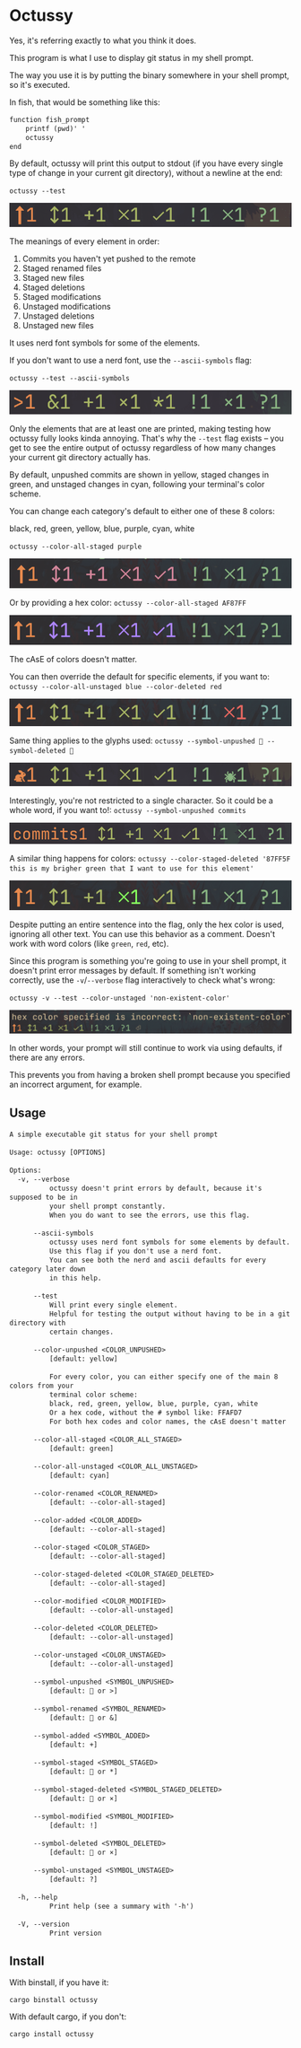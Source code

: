 # Octussy
Yes, it's referring exactly to what you think it does.

This program is what I use to display git status in my shell prompt.

The way you use it is by putting the binary somewhere in your shell prompt, so it's executed.

In fish, that would be something like this:
```fish
function fish_prompt
	printf (pwd)' '
	octussy
end
```

By default, octussy will print this output to stdout (if you have every single type of change in your current git directory), without a newline at the end:

`octussy --test`

![](img/octussy-default-nerd.png)

The meanings of every element in order:

1. Commits you haven't yet pushed to the remote
2. Staged renamed files
3. Staged new files
4. Staged deletions
5. Staged modifications
6. Unstaged modifications
7. Unstaged deletions
8. Unstaged new files

It uses nerd font symbols for some of the elements.

If you don't want to use a nerd font, use the `--ascii-symbols` flag:

`octussy --test --ascii-symbols`

![](img/octussy-default-ascii.png)

Only the elements that are at least one are printed, making testing how octussy fully looks kinda annoying. That's why the `--test` flag exists – you get to see the entire output of octussy regardless of how many changes your current git directory actually has.

By default, unpushed commits are shown in yellow, staged changes in green, and unstaged changes in cyan, following your terminal's color scheme.

You can change each category's default to either one of these 8 colors:

black, red, green, yellow, blue, purple, cyan, white

`octussy --color-all-staged purple`

![](img/staged-purple-word.png)

Or by providing a hex color: `octussy --color-all-staged AF87FF`

![](img/staged-purple-hex.png)

The cAsE of colors doesn't matter.

You can then override the default for specific elements, if you want to: `octussy --color-all-unstaged blue --color-deleted red`

![](img/unstaged-blue-deleted-red.png)

Same thing applies to the glyphs used: `octussy --symbol-unpushed 󰤇 --symbol-deleted 󱇪`

![](img/symbol-rabbit-unpushed-spider-deleted.png)

Interestingly, you're not restricted to a single character. So it could be a whole word, if you want to!: `octussy --symbol-unpushed commits`

![](img/unpushed-commits-word.png)

A similar thing happens for colors: `octussy --color-staged-deleted '87FF5F this is my brigher green that I want to use for this element'`

![](img/sentence.png)

Despite putting an entire sentence into the flag, only the hex color is used, ignoring all other text. You can use this behavior as a comment. Doesn't work with word colors (like `green`, `red`, etc).

Since this program is something you're going to use in your shell prompt, it doesn't print error messages by default. If something isn't working correctly, use the `-v`/`--verbose` flag interactively to check what's wrong:

`octussy -v --test --color-unstaged 'non-existent-color'`

![](img/incorrect-hex-color.png)

In other words, your prompt will still continue to work via using defaults, if there are any errors.

This prevents you from having a broken shell prompt because you specified an incorrect argument, for example.

## Usage

```
A simple executable git status for your shell prompt

Usage: octussy [OPTIONS]

Options:
  -v, --verbose
          octussy doesn't print errors by default, because it's supposed to be in
          your shell prompt constantly.
          When you do want to see the errors, use this flag.

      --ascii-symbols
          octussy uses nerd font symbols for some elements by default.
          Use this flag if you don't use a nerd font.
          You can see both the nerd and ascii defaults for every category later down 
          in this help.

      --test
          Will print every single element.
          Helpful for testing the output without having to be in a git directory with 
          certain changes.

      --color-unpushed <COLOR_UNPUSHED>
          [default: yellow]

          For every color, you can either specify one of the main 8 colors from your 
          terminal color scheme:
          black, red, green, yellow, blue, purple, cyan, white
          Or a hex code, without the # symbol like: FFAFD7
          For both hex codes and color names, the cAsE doesn't matter

      --color-all-staged <COLOR_ALL_STAGED>
          [default: green]

      --color-all-unstaged <COLOR_ALL_UNSTAGED>
          [default: cyan]

      --color-renamed <COLOR_RENAMED>
          [default: --color-all-staged]

      --color-added <COLOR_ADDED>
          [default: --color-all-staged]

      --color-staged <COLOR_STAGED>
          [default: --color-all-staged]

      --color-staged-deleted <COLOR_STAGED_DELETED>
          [default: --color-all-staged]

      --color-modified <COLOR_MODIFIED>
          [default: --color-all-unstaged]

      --color-deleted <COLOR_DELETED>
          [default: --color-all-unstaged]

      --color-unstaged <COLOR_UNSTAGED>
          [default: --color-all-unstaged]

      --symbol-unpushed <SYMBOL_UNPUSHED>
          [default:  or >]

      --symbol-renamed <SYMBOL_RENAMED>
          [default: 󰹹 or &]

      --symbol-added <SYMBOL_ADDED>
          [default: +]

      --symbol-staged <SYMBOL_STAGED>
          [default: 󰄬 or *]

      --symbol-staged-deleted <SYMBOL_STAGED_DELETED>
          [default:  or ×]

      --symbol-modified <SYMBOL_MODIFIED>
          [default: !]

      --symbol-deleted <SYMBOL_DELETED>
          [default:  or ×]

      --symbol-unstaged <SYMBOL_UNSTAGED>
          [default: ?]

  -h, --help
          Print help (see a summary with '-h')

  -V, --version
          Print version
```

## Install

With binstall, if you have it:
```
cargo binstall octussy
```

With default cargo, if you don't:
```
cargo install octussy
```